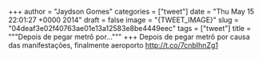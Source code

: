 
+++
author = "Jaydson Gomes"
categories = ["tweet"]
date = "Thu May 15 22:01:27 +0000 2014"
draft = false
image = "{TWEET_IMAGE}"
slug = "04deaf3e02f40763ae01e13a12583e8be4449eec"
tags = ["tweet"]
title = """Depois de pegar metrô por..."""
+++
Depois de pegar metrô por causa das manifestações, finalmente aeroporto http://t.co/7cnbIhnZg1
